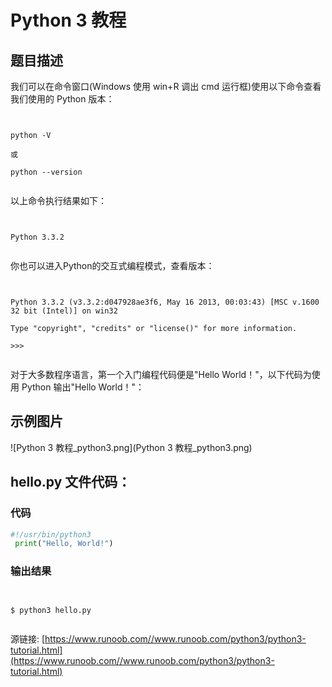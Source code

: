 # Python 3 教程

## 题目描述
我们可以在命令窗口(Windows 使用 win+R 调出 cmd 运行框)使用以下命令查看我们使用的 Python 版本：
```

python -V
或
python --version

```
以上命令执行结果如下：
```

Python 3.3.2

```
你也可以进入Python的交互式编程模式，查看版本：
```

Python 3.3.2 (v3.3.2:d047928ae3f6, May 16 2013, 00:03:43) [MSC v.1600 32 bit (Intel)] on win32
Type "copyright", "credits" or "license()" for more information.
>>> 

```
对于大多数程序语言，第一个入门编程代码便是"Hello World！"，以下代码为使用 Python 输出"Hello World！"：

## 示例图片
![Python 3 教程_python3.png](Python 3 教程_python3.png)

## hello.py 文件代码：
### 代码
```python
#!/usr/bin/python3
 print("Hello, World!")
```
### 输出结果
```

$ python3 hello.py

```
源链接: [https://www.runoob.com//www.runoob.com/python3/python3-tutorial.html](https://www.runoob.com//www.runoob.com/python3/python3-tutorial.html)